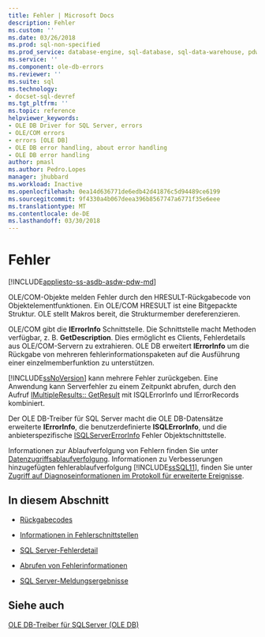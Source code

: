 ```yaml
---
title: Fehler | Microsoft Docs
description: Fehler
ms.custom: ''
ms.date: 03/26/2018
ms.prod: sql-non-specified
ms.prod_service: database-engine, sql-database, sql-data-warehouse, pdw
ms.service: ''
ms.component: ole-db-errors
ms.reviewer: ''
ms.suite: sql
ms.technology:
- docset-sql-devref
ms.tgt_pltfrm: ''
ms.topic: reference
helpviewer_keywords:
- OLE DB Driver for SQL Server, errors
- OLE/COM errors
- errors [OLE DB]
- OLE DB error handling, about error handling
- OLE DB error handling
author: pmasl
ms.author: Pedro.Lopes
manager: jhubbard
ms.workload: Inactive
ms.openlocfilehash: 0ea14d636771de6edb42d41876c5d94489ce6199
ms.sourcegitcommit: 9f4330a4b067deea396b8567747a6771f35e6eee
ms.translationtype: MT
ms.contentlocale: de-DE
ms.lasthandoff: 03/30/2018
---
```

# <a name="errors"></a>Fehler
[!INCLUDE[appliesto-ss-asdb-asdw-pdw-md](../../../includes/appliesto-ss-asdb-asdw-pdw-md.md)]

  OLE/COM-Objekte melden Fehler durch den HRESULT-Rückgabecode von Objektelementfunktionen. Ein OLE/COM HRESULT ist eine Bitgepackte Struktur. OLE stellt Makros bereit, die Strukturmember dereferenzieren.  
  
 OLE/COM gibt die **IErrorInfo** Schnittstelle. Die Schnittstelle macht Methoden verfügbar, z. B. **GetDescription**. Dies ermöglicht es Clients, Fehlerdetails aus OLE/COM-Servern zu extrahieren. OLE DB erweitert **IErrorInfo** um die Rückgabe von mehreren fehlerinformationspaketen auf die Ausführung einer einzelmemberfunktion zu unterstützen.  
  
 [!INCLUDE[ssNoVersion](../../../includes/ssnoversion-md.md)] kann mehrere Fehler zurückgeben. Eine Anwendung kann Serverfehler zu einem Zeitpunkt abrufen, durch den Aufruf [IMultipleResults:: GetResult](http://go.microsoft.com/fwlink/?LinkId=129630) mit ISQLErrorInfo und IErrorRecords kombiniert.  
  
 Der OLE DB-Treiber für SQL Server macht die OLE DB-Datensätze erweiterte **IErrorInfo**, die benutzerdefinierte **ISQLErrorInfo**, und die anbieterspezifische [ISQLServerErrorInfo](http://msdn.microsoft.com/library/a8323b5c-686a-4235-a8d2-bda43617b3a1) Fehler Objektschnittstelle.  
  
 Informationen zur Ablaufverfolgung von Fehlern finden Sie unter [Datenzugriffsablaufverfolgung](http://go.microsoft.com/fwlink/?LinkId=125805). Informationen zu Verbesserungen hinzugefügten fehlerablaufverfolgung [!INCLUDE[ssSQL11](../../../includes/sssql11-md.md)], finden Sie unter [Zugriff auf Diagnoseinformationen im Protokoll für erweiterte Ereignisse](../../oledb/features/accessing-diagnostic-information-in-the-extended-events-log.md).  
  
## <a name="in-this-section"></a>In diesem Abschnitt  
  
-   [Rückgabecodes](../../oledb/ole-db-errors/return-codes.md)  
  
-   [Informationen in Fehlerschnittstellen](../../oledb/ole-db-errors/information-in-error-interfaces.md)  
  
-   [SQL Server-Fehlerdetail](../../oledb/ole-db-errors/sql-server-error-detail.md)  
  
-   [Abrufen von Fehlerinformationen](../../oledb/ole-db-errors/retrieving-error-information.md)  
  
-   [SQL Server-Meldungsergebnisse](../../oledb/ole-db-errors/sql-server-message-results.md)  
  
## <a name="see-also"></a>Siehe auch  
 [OLE DB-Treiber für SQLServer &#40;OLE DB&#41;](../../oledb/ole-db/oledb-driver-for-sql-server-ole-db.md)  
  
  
